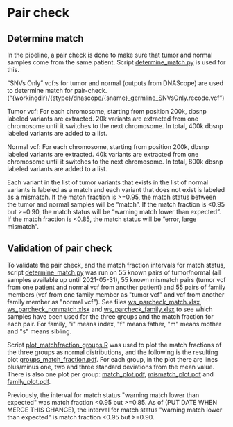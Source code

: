# Pair check

## Determine match

In the pipeline, a pair check is done to make sure that tumor and normal samples come from the same patient. Script [determine_match.py](https://github.com/ClinicalGenomicsGBG/wgs_somatic/blob/master/workflows/scripts/determine_match.py) is used for this.

“SNVs Only” vcf:s for tumor and normal (outputs from DNAScope) are used to determine match for pair-check. (“{workingdir}/{stype}/dnascope/{sname}_germline_SNVsOnly.recode.vcf”)
 
Tumor vcf:
For each chromosome, starting from position 200k, dbsnp labeled variants are extracted. 20k variants are extracted from one chromosome until it switches to the next chromosome. In total, 400k dbsnp labeled variants are added to a list.
 
Normal vcf:
For each chromosome, starting from position 200k, dbsnp labeled variants are extracted. 40k variants are extracted from one chromosome until it switches to the next chromosome. In total, 800k dbsnp labeled variants are added to a list.
 
Each variant in the list of tumor variants that exists in the list of normal variants is labeled as a match and each variant that does not exist is labeled as a mismatch. If the match fraction is >=0.95, the match status between the tumor and normal samples will be “match”. If the match fraction is <0.95 but >=0.90, the match status will be “warning match lower than expected”. If the match fraction is <0.85, the match status will be “error, large mismatch”.

## Validation of pair check

To validate the pair check, and the match fraction intervals for match status, script [determine_match.py](https://github.com/ClinicalGenomicsGBG/wgs_somatic/blob/master/workflows/scripts/determine_match.py) was run on 55 known pairs of tumor/normal (all samples available up until 2021-05-31), 55 known mismatch pairs (tumor vcf from one patient and normal vcf from another patient) and 55 pairs of family members (vcf from one family member as "tumor vcf" and vcf from another family member as "normal vcf"). See files [ws_parcheck_match.xlsx](https://github.com/ClinicalGenomicsGBG/wgs_somatic/blob/master/pair_check/ws_parcheck_match.xlsx), [ws_parcheck_nonmatch.xlsx](https://github.com/ClinicalGenomicsGBG/wgs_somatic/blob/master/pair_check/ws_parcheck_nonmatch.xlsx) and [ws_parcheck_family.xlsx](https://github.com/ClinicalGenomicsGBG/wgs_somatic/blob/master/pair_check/ws_parcheck_family.xlsx) to see which samples have been used for the three groups and the match fraction for each pair. For family, "i" means index, "f" means father, "m" means mother and "s" means sibling. 

Script [plot_matchfraction_groups.R](https://github.com/ClinicalGenomicsGBG/wgs_somatic/blob/master/pair_check/plot_matchfraction_groups.R) was used to plot the match fractions of the three groups as normal distributions, and the following is the resulting plot [groups_match_fraction.pdf](https://github.com/ClinicalGenomicsGBG/wgs_somatic/blob/master/pair_check/groups_match_fraction.pdf). For each group, in the plot there are lines plus/minus one, two and three standard deviations from the mean value. There is also one plot per group: [match_plot.pdf](https://github.com/ClinicalGenomicsGBG/wgs_somatic/blob/master/pair_check/match_plot.pdf), [mismatch_plot.pdf](https://github.com/ClinicalGenomicsGBG/wgs_somatic/blob/master/pair_check/mismatch_plot.pdf) and [family_plot.pdf](https://github.com/ClinicalGenomicsGBG/wgs_somatic/blob/master/pair_check/family_plot.pdf).

Previously, the interval for match status "warning match lower than expected" was match fraction <0.95 but >=0.85. As of (PUT DATE WHEN MERGE THIS CHANGE), the interval for match status "warning match lower than expected" is match fraction <0.95 but >=0.90.
